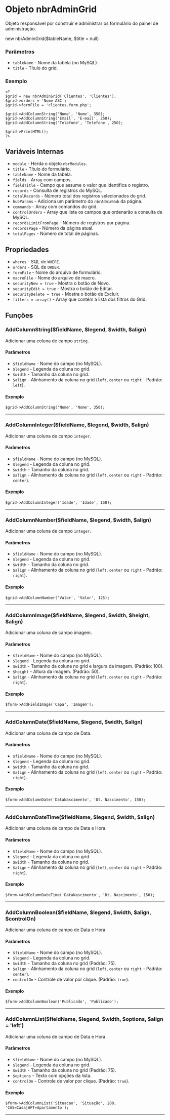 # Objeto nbrAdminGrid

Objeto responsável por construir e administrar os formulário do painel de administração.

  new nbrAdminGrid($tableName, $title = null)
  
### Parâmetros

* ```tableName``` - Nome da tabela (no MySQL).
* ```title``` - Título do grid.

### Exemplo
    
    <?
    $grid = new nbrAdminGrid('Clientes', 'Clientes');
    $grid->orders = 'Nome ASC';
    $grid->formFile = 'clientes.form.php';
    
    $grid->AddColumnString('Nome', 'Nome', 350);
    $grid->AddColumnString('Email', 'E-mail', 250);
    $grid->AddColumnString('Telefone', 'Telefone', 250);
    
    $grid->PrintHTML();
    ?>
  
## Variáveis Internas
* ```module``` - Herda o objeto ```nbrModules```.
* ```title``` - Título do formulário.
* ```tableName``` - Nome da tabela.
* ```fields``` - Array com campos.
* ```fieldTitle``` - Campo que assume o valor que identifica o registro.
* ```records``` - Consulta de registros do MySQL.
* ```totalRecords``` - Número total dos registros selecionados do grid.
* ```hubParams``` - Adiciona um parâmetro do ```nbrAdminHub``` da página.
* ```commands``` - Array com comandos do grid.
* ```controlOrders``` - Array que lista os campos que ordenarão a consulta de MySQL.
* ```recordsLimitFromPage``` - Número de registros por página.
* ```recordsPage``` - Número da página atual.
* ```totalPages``` - Número de total de páginas.

## Propriedades
* ```wheres``` - SQL de ```WHERE```.
* ```orders``` - SQL de ```ORDER```.
* ```formFile``` - Nome do arquivo de formulário.
* ```macroFile``` - Nome do arquivo de macro.
* ```securityNew = true``` - Mostra o botão de Novo.
* ```securityEdit = true``` - Mostra o botão de Editar.
* ```securityDelete = true``` - Mostra o botão de Excluir.
* ```filters = array()``` - Array que contém  a lista dos filtros do Grid.


## Funções

### AddColumnString($fieldName, $legend, $width, $align)

Adicionar uma coluna de campo ```string```.

#### Parâmetros

* ```$fieldName``` - Nome do campo (no MySQL).
* ```$legend``` - Legenda da coluna no grid.
* ```$width``` - Tamanho da coluna no grid.
* ```$align``` - Alinhamento da coluna no grid (```left```, ```center``` ou ```right``` - Padrão: ```left```).

#### Exemplo

    $grid->AddColumnString('Nome', 'Nome', 350);

---

### AddColumnInteger($fieldName, $legend, $width, $align)

Adicionar uma coluna de campo ```integer```.

#### Parâmetros

* ```$fieldName``` - Nome do campo (no MySQL).
* ```$legend``` - Legenda da coluna no grid.
* ```$width``` - Tamanho da coluna no grid.
* ```$align``` - Alinhamento da coluna no grid (```left```, ```center``` ou ```right``` - Padrão: ```center```).

#### Exemplo

    $grid->AddColumnInteger('Idade', 'Idade', 150);
    
---

### AddColumnNumber($fieldName, $legend, $width, $align)

Adicionar uma coluna de campo ```integer```.

#### Parâmetros

* ```$fieldName``` - Nome do campo (no MySQL).
* ```$legend``` - Legenda da coluna no grid.
* ```$width``` - Tamanho da coluna no grid.
* ```$align``` - Alinhamento da coluna no grid (```left```, ```center``` ou ```right``` - Padrão: ```right```).

#### Exemplo

    $grid->AddColumnNumber('Valor', 'Valor', 125);
    
---

### AddColumnImage($fieldName, $legend, $width, $height, $align)

Adicionar uma coluna de campo imagem.

#### Parâmetros

* ```$fieldName``` - Nome do campo (no MySQL).
* ```$legend``` - Legenda da coluna no grid.
* ```$width``` - Tamanho da coluna no grid e largura da imagem. (Padrão: 100).
* ```$height``` - Altura da imagem. (Padrão: 50).
* ```$align``` - Alinhamento da coluna no grid (```left```, ```center``` ou ```right``` - Padrão: ```right```).

#### Exemplo

    $form->AddFieldImage('Capa', 'Imagem');
    
---

### AddColumnDate($fieldName, $legend, $width, $align)

Adicionar uma coluna de campo de Data.

#### Parâmetros

* ```$fieldName``` - Nome do campo (no MySQL).
* ```$legend``` - Legenda da coluna no grid.
* ```$width``` - Tamanho da coluna no grid.
* ```$align``` - Alinhamento da coluna no grid (```left```, ```center``` ou ```right``` - Padrão: ```right```).

#### Exemplo

    $form->AddColumnDate('DataNascimento', 'Dt. Nascimento', 150);
    
---

### AddColumnDateTime($fieldName, $legend, $width, $align)

Adicionar uma coluna de campo de Data e Hora.

#### Parâmetros

* ```$fieldName``` - Nome do campo (no MySQL).
* ```$legend``` - Legenda da coluna no grid.
* ```$width``` - Tamanho da coluna no grid.
* ```$align``` - Alinhamento da coluna no grid (```left```, ```center``` ou ```right``` - Padrão: ```right```).

#### Exemplo

    $form->AddColumnDateTime('DataNascimento', 'Dt. Nascimento', 150);
    
---

### AddColumnBoolean($fieldName, $legend, $width, $align, $controlOn)

Adicionar uma coluna de campo de Data e Hora.

#### Parâmetros

* ```$fieldName``` - Nome do campo (no MySQL).
* ```$legend``` - Legenda da coluna no grid.
* ```$width``` - Tamanho da coluna no grid (Padrão: 75).
* ```$align``` - Alinhamento da coluna no grid (```left```, ```center``` ou ```right``` - Padrão: ```center```).
* ```controlOn``` - Controle de valor por clique. (Padrão: ```true```).

#### Exemplo

    $form->AddColumnBoolean('Publicado', 'Publicado');
    
---

### AddColumnList($fieldName, $legend, $width, $options, $align = 'left')

Adicionar uma coluna de campo de Data e Hora.

#### Parâmetros

* ```$fieldName``` - Nome do campo (no MySQL).
* ```$legend``` - Legenda da coluna no grid.
* ```$width``` - Tamanho da coluna no grid (Padrão: 75).
* ```$options``` - Texto com opções da lista.
* ```controlOn``` - Controle de valor por clique. (Padrão: ```true```).

#### Exemplo

    $form->AddColumnList('Situacao', 'Situação', 200, 'CAS=Casa|APT=Apartamento');
    
---
